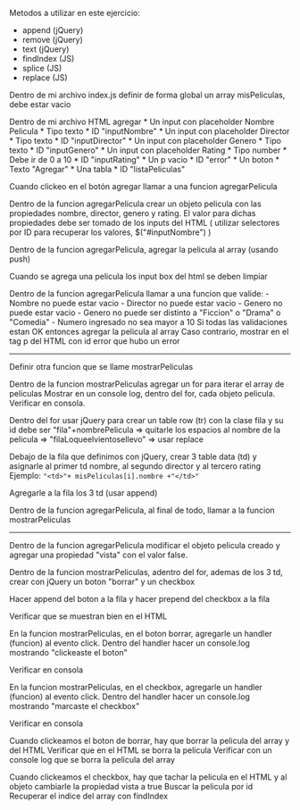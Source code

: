 Metodos a utilizar en este ejercicio:
- append (jQuery)
- remove (jQuery)
- text (jQuery)
- findIndex (JS)
- splice (JS)
- replace (JS)


Dentro de mi archivo index.js definir de forma global un array misPeliculas, debe estar vacio

Dentro de mi archivo HTML agregar
    * Un input con placeholder Nombre Pelicula
        * Tipo texto
        * ID "inputNombre"
    * Un input con placeholder Director
        * Tipo texto
        * ID "inputDirector"
    * Un input con placeholder Genero
        * Tipo texto
        * ID "inputGenero"
    * Un input con placeholder Rating
        * Tipo number
        * Debe ir de 0 a 10 
        * ID "inputRating"
    * Un p vacio
        * ID "error"
    * Un boton
        * Texto "Agregar"
    * Una tabla 
        * ID "listaPeliculas"

Cuando clickeo en el botón agregar llamar a una funcion agregarPelicula

Dentro de la funcion agregarPelicula crear un objeto pelicula con las propiedades nombre, director, genero y rating. El valor para dichas propiedades debe ser tomado de los inputs del HTML ( utilizar selectores por ID para recuperar los valores, $("#inputNombre") )

Dentro de la funcion agregarPelicula, agregar la pelicula al array (usando push)

Cuando se agrega una pelicula los input box del html se deben limpiar

Dentro de la funcion agregarPelicula llamar a una funcion que valide:
    - Nombre no puede estar vacio
    - Director no puede estar vacio
    - Genero no puede estar vacio 
    - Genero no puede ser distinto a "Ficcion" o "Drama" o "Comedia"
    - Numero ingresado no sea mayor a 10
Si todas las validaciones estan OK entonces agregar la pelicula al array
Caso contrario, mostrar en el tag p del HTML con id error que hubo un error

-----------------------------------------------------------------------------

Definir otra funcion que se llame mostrarPeliculas

Dentro de la funcion mostrarPeliculas agregar un for para iterar el array de peliculas
Mostrar en un console log, dentro del for, cada objeto pelicula. Verificar en consola.

Dentro del for usar jQuery para crear un table row (tr) con la clase fila y su id debe ser "fila"+nombrePelicula => quitarle los espacios al nombre de la pelicula => "filaLoqueelvientosellevo" => usar replace


Debajo de la fila que definimos con jQuery, crear 3 table data (td) y asignarle al primer td nombre, al segundo director y al tercero rating
Ejemplo: `"<td>"+ misPeliculas[i].nombre +"</td>"`

Agregarle a la fila los 3 td (usar append)

Dentro de la funcion agregarPelicula, al final de todo, llamar a la funcion mostrarPeliculas

-----------------------------------------------------------------------------

Dentro de la funcion agregarPelicula modificar el objeto pelicula creado y agregar una propiedad "vista" con el valor false.

Dentro de la funcion mostrarPeliculas, adentro del for, ademas de los 3 td, crear con jQuery un boton "borrar" y un checkbox

Hacer append del boton a la fila y hacer prepend del checkbox a la fila 

Verificar que se muestran bien en el HTML

En la funcion mostrarPeliculas, en el boton borrar, agregarle un handler (funcion) al evento click. Dentro del handler hacer un console.log mostrando "clickeaste el boton"

Verificar en consola 

En la funcion mostrarPeliculas, en el checkbox, agregarle un handler (funcion) al evento click. Dentro del handler hacer un console.log mostrando "marcaste el checkbox"

Verificar en consola 

Cuando clickeamos el boton de borrar, hay que borrar la pelicula del array y del HTML
Verificar que en el HTML se borra la pelicula
Verificar con un console log que se borra la pelicula del array 

Cuando clickeamos el checkbox, hay que tachar la pelicula en el HTML y al objeto cambiarle la propiedad vista a true
Buscar la pelicula por id
Recuperar el indice del array con findIndex
